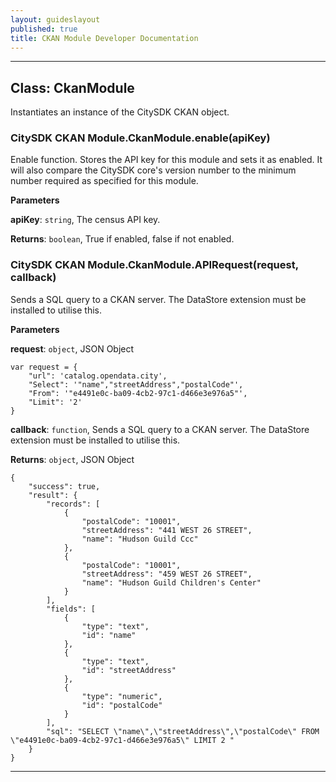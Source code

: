 ```yaml
---
layout: guideslayout
published: true
title: CKAN Module Developer Documentation
---
```





* * *

## Class: CkanModule
Instantiates an instance of the CitySDK CKAN object.

### CitySDK CKAN Module.CkanModule.enable(apiKey) 

Enable function. Stores the API key for this module and sets it as enabled.  It will also compare the CitySDK core's version number to the minimum number required as specified for this module.

**Parameters**

**apiKey**: `string`, The census API key.

**Returns**: `boolean`, True if enabled, false if not enabled.

### CitySDK CKAN Module.CkanModule.APIRequest(request, callback) 

Sends a SQL query to a CKAN server.
The DataStore extension must be installed to utilise this.

**Parameters**

**request**: `object`, JSON Object
 <pre><code>var request = {
    "url": 'catalog.opendata.city',
    "Select": '"name","streetAddress","postalCode"',
    "From": '"e4491e0c-ba09-4cb2-97c1-d466e3e976a5"',
    "Limit": '2'
}</code></pre>

**callback**: `function`, Sends a SQL query to a CKAN server.
The DataStore extension must be installed to utilise this.

**Returns**: `object`, JSON Object
<pre><code>{
    "success": true,
    "result": {
        "records": [
            {
                "postalCode": "10001",
                "streetAddress": "441 WEST 26 STREET",
                "name": "Hudson Guild Ccc"
            },
            {
                "postalCode": "10001",
                "streetAddress": "459 WEST 26 STREET",
                "name": "Hudson Guild Children's Center"
            }
        ],
        "fields": [
            {
                "type": "text",
                "id": "name"
            },
            {
                "type": "text",
                "id": "streetAddress"
            },
            {
                "type": "numeric",
                "id": "postalCode"
            }
        ],
        "sql": "SELECT \"name\",\"streetAddress\",\"postalCode\" FROM \"e4491e0c-ba09-4cb2-97c1-d466e3e976a5\" LIMIT 2 "
    }
}</code></pre>



* * *










